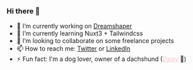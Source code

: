 ### Hi there 👋

- 🔭 I’m currently working on <a href="https://dreamshaper.com/en/">Dreamshaper</a>
- 🌱 I’m currently learning Nuxt3 + Tailwindcss
- 👯 I’m looking to collaborate on some freelance projects
- 📫 How to reach me: <a target="_blank"  href="https://twitter.com/rubatista_">Twitter</a> or <a target="_blank"  href="https://www.linkedin.com/in/rubaptista/">LinkedIn</a> 
- ⚡ Fun fact: I'm a dog lover, owner of a dachshund (<a href="https://www.instagram.com/the.mini.daisy/" target="_blank" style="color: #FFC0CB !important;" >Daisy</a> 🌸)

